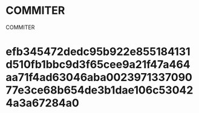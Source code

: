 # COMMITER
COMMITER






# efb345472dedc95b922e855184131d510fb1bbc9d3f65cee9a21f47a464aa71f4ad63046aba002397133709077e3ce68b654de3b1dae106c530424a3a67284a0
